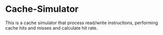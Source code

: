 # Cache-Simulator
This is a cache simulator that process read/write instructions, performing cache hits and misses and calculate hit rate.
